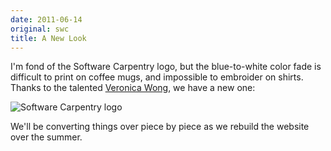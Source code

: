 ```yaml
---
date: 2011-06-14
original: swc
title: A New Look
---
```

<p>I'm fond of the Software Carpentry logo, but the blue-to-white color fade is difficult to print on coffee mugs, and impossible to embroider on shirts.  Thanks to the talented <a href="http://veronicawong.com/">Veronica Wong</a>, we have a new one:</p>
<p><img alt="Software Carpentry logo" src="@root/files/2011/06/halfsize.png" class="centered"></p>
<p>We'll be converting things over piece by piece as we rebuild the website over the summer.</p>
